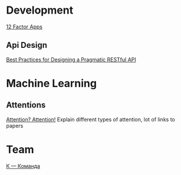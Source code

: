 # Development

[12 Factor Apps](https://12factor.net/)

## Api Design
[Best Practices for Designing a Pragmatic RESTful API](https://www.vinaysahni.com/best-practices-for-a-pragmatic-restful-api)


# Machine Learning

## Attentions
[Attention? Attention!](https://lilianweng.github.io/lil-log/2018/06/24/attention-attention.html) Explain different types of attention, lot of links to papers

# Team
[К — Команда](https://vas3k.ru/blog/team/)
